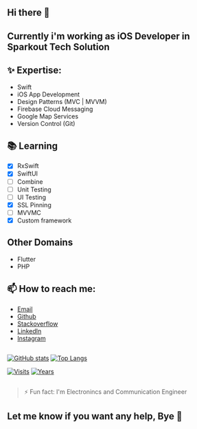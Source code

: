 ## Hi there 👋
## Currently i'm working as iOS Developer in Sparkout Tech Solution
## ✨ Expertise:
- Swift
- iOS App Development
- Design Patterns (MVC | MVVM)
- Firebase Cloud Messaging
- Google Map Services
- Version Control (Git)

## 📚 Learning
- [x] RxSwift
- [x] SwiftUI
- [ ] Combine
- [ ] Unit Testing
- [ ] UI Testing
- [x] SSL Pinning
- [ ] MVVMC
- [x] Custom framework

## Other Domains
- Flutter
- PHP

## 📫 How to reach me:
- [Email](mailto:shanmugarajeshwaranr@gmail.com)
- [Github](https://www.github.com/nova-corp)
- [Stackoverflow](https://stackoverflow.com/users/11026625/shanmugarajeshwaran-r)
- [LinkedIn](https://www.linkedin.com/in/reach-to-shan)
- [Instagram](https://www.instagram.com/sharveshwaran.r)
##
[![GitHub stats](https://github-readme-stats.vercel.app/api?username=shanmugam105&show_icons=true)](#)
[![Top Langs](https://github-readme-stats.vercel.app/api/top-langs/?username=shanmugam105)](#)

[![Visits](https://badges.pufler.dev/visits/shanmugam105/shanmugam105?style=rounded-square&color=material&logo=github)](#)
[![Years](https://badges.pufler.dev/years/shanmugam105?style=rounded-square&color=material&logo=github)](#)

##
> ⚡ Fun fact: I'm Electronincs and Communication Engineer

##
## Let me know if you want any help, Bye 👋
